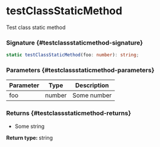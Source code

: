 # testClassStaticMethod

Test class static method

### Signature {#testclassstaticmethod-signature}

```typescript
static testClassStaticMethod(foo: number): string;
```

### Parameters {#testclassstaticmethod-parameters}


|  Parameter | Type | Description |
|  --- | --- | --- |
|  foo | number | Some number |

### Returns {#testclassstaticmethod-returns}

- Some string

<b>Return type: </b>string

